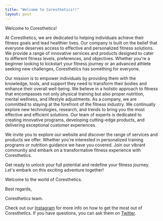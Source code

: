 ```yaml
---
title: "Welcome to Coresthetics!!"
layout: post
---
```


Welcome to Coresthetics!

At Coresthetics, we are dedicated to helping individuals achieve their fitness goals and lead healthier lives. Our company is built on the belief that everyone deserves access to effective and personalized fitness solutions. We provide a range of innovative services and products designed to cater to different fitness levels, preferences, and objectives. Whether you're a beginner looking to kickstart your fitness journey or an advanced athlete seeking new challenges, Coresthetics has something for everyone.

Our mission is to empower individuals by providing them with the knowledge, tools, and support they need to transform their bodies and enhance their overall well-being. We believe in a holistic approach to fitness that encompasses not only physical training but also proper nutrition, mental wellness, and lifestyle adjustments. As a company, we are committed to staying at the forefront of the fitness industry. We continually explore new technologies, research, and trends to bring you the most effective and efficient solutions. Our team of experts is dedicated to creating innovative programs, developing cutting-edge products, and delivering exceptional customer experiences.

We invite you to explore our website and discover the range of services and products we offer. Whether you're interested in personalized training programs or nutrition guidance we have you covered. Join our vibrant community and embark on a transformative fitness experience with Coresthetics.

Get ready to unlock your full potential and redefine your fitness journey. Let's embark on this exciting adventure together!

Welcome to the world of Coresthetics.

Best regards,

Coresthetics team.

Check out our [Instagram][jekyll-docs] for more info on how to get the most out of Coresthetics. If you have questions, you can ask them on [Twitter][jekyll-talk].

[jekyll-docs]: http://instagram.com/coresthetics
[jekyll-gh]:   https://github.com/jekyll/jekyll
[jekyll-talk]: https://twitter.com/coresthetics
